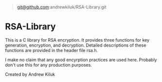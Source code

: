 > git@github.com:andrewkiluk/RSA-Library.git

RSA-Library
===========

This is a C library for RSA encryption. It provides three functions for key generation, encryption, and decryption.
Detailed descriptions of these functions are provided in the header file rsa.h.

I make no claim that any good encyrption practices are used here. Probably don't use this for any production purposes.

Created by Andrew Kiluk
